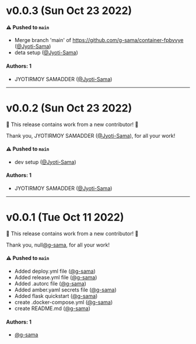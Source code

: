 # v0.0.3 (Sun Oct 23 2022)

#### ⚠️ Pushed to `main`

- Merge branch 'main' of https://github.com/g-sama/container-fpbvvye ([@Jyoti-Sama](https://github.com/Jyoti-Sama))
- deta setup ([@Jyoti-Sama](https://github.com/Jyoti-Sama))

#### Authors: 1

- JYOTIRMOY SAMADDER ([@Jyoti-Sama](https://github.com/Jyoti-Sama))

---

# v0.0.2 (Sun Oct 23 2022)

:tada: This release contains work from a new contributor! :tada:

Thank you, JYOTIRMOY SAMADDER ([@Jyoti-Sama](https://github.com/Jyoti-Sama)), for all your work!

#### ⚠️ Pushed to `main`

- dev setup ([@Jyoti-Sama](https://github.com/Jyoti-Sama))

#### Authors: 1

- JYOTIRMOY SAMADDER ([@Jyoti-Sama](https://github.com/Jyoti-Sama))

---

# v0.0.1 (Tue Oct 11 2022)

:tada: This release contains work from a new contributor! :tada:

Thank you, null[@g-sama](https://github.com/g-sama), for all your work!

#### ⚠️ Pushed to `main`

- Added deploy.yml file ([@g-sama](https://github.com/g-sama))
- Added release.yml file ([@g-sama](https://github.com/g-sama))
- Added .autorc file ([@g-sama](https://github.com/g-sama))
- Added amber.yaml secrets file ([@g-sama](https://github.com/g-sama))
- Added flask quickstart ([@g-sama](https://github.com/g-sama))
- create .docker-compose.yml ([@g-sama](https://github.com/g-sama))
- create README.md ([@g-sama](https://github.com/g-sama))

#### Authors: 1

- [@g-sama](https://github.com/g-sama)
